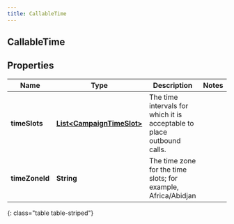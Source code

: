 ```yaml
---
title: CallableTime
---
```

## CallableTime


## Properties

| Name | Type | Description | Notes |
| ------------ | ------------- | ------------- | ------------- |
| **timeSlots** | <!----><!---->[**List&lt;CampaignTimeSlot&gt;**](CampaignTimeSlot.html)<!----> | The time intervals for which it is acceptable to place outbound calls. |  |
| **timeZoneId** | <!----><!---->**String**<!----> | The time zone for the time slots; for example, Africa/Abidjan |  |
{: class="table table-striped"}



